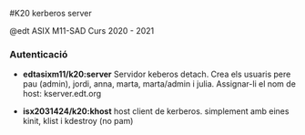 #K20 kerberos server

@edt ASIX M11-SAD Curs 2020 - 2021

### Autenticació

 * **edtasixm11/k20:server** Servidor keberos detach. Crea els usuaris pere pau (admin), jordi, anna, marta, marta/admin i julia. Assignar-li el nom de host: kserver.edt.org

* **isx2031424/k20:khost** host client de kerberos. simplement amb eines kinit, klist i kdestroy (no pam)
